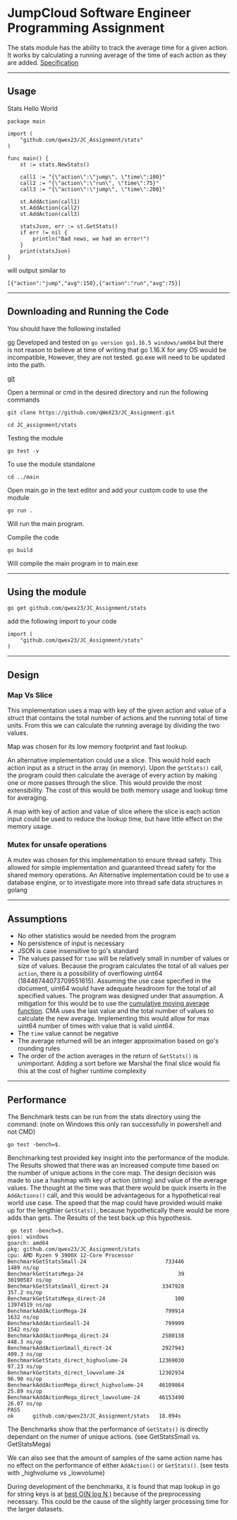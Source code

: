 # JumpCloud Software Engineer Programming Assignment
 
The stats module has the ability to track the average  time for a given action. It works by calculating a running average of the time of each action as they are added. [Specification](https://github.com/qWeX23/JC_Assignment/blob/main/Software%20Engineer%20-%20Backend%20Assignment.pdf)
 
---
## Usage
 
Stats Hello World 
```
package main
 
import (
    "github.com/qwex23/JC_Assignment/stats"
)
 
func main() {
    st := stats.NewStats()
 
    call1 := "{\"action\":\"jump\", \"time\":100}"
    call2 := "{\"action\":\"run\", \"time\":75}"
    call3 := "{\"action\":\"jump\", \"time\":200}"
 
    st.AddAction(call1)
    st.AddAction(call2)
    st.AddAction(call3)
 
    statsJson, err := st.GetStats()
    if err != nil {
        println("Bad news, we had an error!")
    }
    print(statsJson)
}
```
will output similar to 
 
`[{"action":"jump","avg":150},{"action":"run","avg":75}]`
 
 
---
## Downloading and Running the Code
 
You should have the following installed 
 
[go](https://golang.org/dl/) Developed and tested on `go version go1.16.5 windows/amd64` but there is not reason to believe at time of writing that go 1.16.X for any OS would be incompatible, However, they are not tested. go.exe will need to be updated into the path.
 
[git](https://git-scm.com/downloads) 
 
Open a terminal or cmd in the desired directory and run the following commands
 
`git clone https://github.com/qWeX23/JC_Assignment.git`
 
`cd JC_assignment/stats`
 
Testing the module
 
`go test -v`
 
To use the module standalone
 
`cd ../main`
 
Open main.go in the text editor and add your custom code to use the module
 
`go run .`
 
Will run the main program.
 
Compile the code 
 
`go build`
 
Will compile the main program in to main.exe
 
---
## Using the module
 
`go get github.com/qwex23/JC_Assignment/stats`
 
add the following import to your code 
```
import (
    "github.com/qwex23/JC_Assignment/stats"
)
```
---
 
## Design
 
### Map Vs Slice 
 
This implementation uses a map with key of the given action and value of a struct that contains the total number of actions and the running total of time units. From this we can calculate the running average by dividing the two values. 
 
Map was chosen for its low memory footprint and fast lookup.
 
An alternative implementation could use a slice. This would hold each action input as a struct in the array (in memory). Upon the `getStats()` call, the program could then calculate the average of every action by making one or more passes through the slice. This would provide the most extensibility. The cost of this would be both memory usage and lookup time for averaging. 
 
 A map with key of action and value of slice where the slice is each action input could be used to reduce the lookup time, but have little effect on the memory usage. 
 
### Mutex for unsafe operations
 
A mutex was chosen for this implementation to ensure thread safety. This allowed for simple implementation and guaranteed thread safety for the shared memory operations. An Alternative implementation could be to use a database engine, or to investigate more into thread safe data structures in golang
 
---
 
## Assumptions
 
- No other statistics would be needed from the program
- No persistence of input is necessary
- JSON is case insensitive to go's standard
- The values passed for `time` will be relatively small in number of values or size of values. Because the program calculates the total of all values per `action`, there is a possibility of overflowing uint64 (18446744073709551615). Assuming the use case specified in the document, uint64 would have adequate headroom for the total of all specified values. The program was designed under that assumption. A mitigation for this would be to use the [cumulative moving average function](https://en.wikipedia.org/wiki/Moving_average). CMA uses the last value and the total number of values to calculate the new average. Implementing this would allow for max uint64 number of times with value that is valid uint64.
- The `time` value cannot be negative
- The average returned will be an integer approximation based on go's rounding rules
- The order of the action averages in the return of `GetStats()` is unimportant. Adding a sort before we Marshal the final slice would fix this at the cost of higher runtime complexity 
 
 
---
## Performance
 
The Benchmark tests can be run from the stats directory using the command: (note on Windows this only ran successfully in powershell and not CMD)
 
`go test -bench=$.`
 
Benchmarking test provided key insight into the performance of the module. The Results showed that there was an increased compute time based on the number of unique actions in the core map. The design decision was made to use a hashmap with key of action (string) and value of the average values. The thought at the time was that there would be quick inserts in the `AddActions()` call, and this would be advantageous for a hypothetical real world use case. The speed that the map could have provided would make up for the lengthier `GetStats()`, because hypothetically there would be more adds than gets. The Results of the test back up this hypothesis. 
 
```
 go test -bench=$. 
goos: windows
goarch: amd64
pkg: github.com/qwex23/JC_Assignment/stats
cpu: AMD Ryzen 9 3900X 12-Core Processor
BenchmarkGetStatsSmall-24                         733446              1489 ns/op
BenchmarkGetStatsMega-24                              39          30190587 ns/op
BenchmarkGetStatsSmall_direct-24                 3347928               357.2 ns/op
BenchmarkGetStatsMega_direct-24                      100          13974519 ns/op
BenchmarkAddActionMega-24                         799914              1632 ns/op
BenchmarkAddActionSmall-24                        799999              1542 ns/op
BenchmarkAddActionMega_direct-24                 2580138               448.3 ns/op
BenchmarkAddActionSmall_direct-24                2927943               409.3 ns/op
BenchmarkGetStats_direct_highvolume-24          12369030                97.23 ns/op
BenchmarkGetStats_direct_lowvolume-24           12302934                96.90 ns/op
BenchmarkAddActionMega_direct_highvolume-24     46109864                25.89 ns/op
BenchmarkAddActionMega_direct_lowvolume-24      46153490                26.07 ns/op
PASS
ok      github.com/qwex23/JC_Assignment/stats   18.094s
```
 
The Benchmarks show that the performance of `GetStats()` is directly dependant on the numer of unique actions. (see GetStatsSmall vs. GetStatsMega)
 
We can also see that the amount of samples of the same action name has no effect on the performance of either `AddAction()` or `GetStats()`. (see tests with _highvolume vs _lowvolume) 
 
During development of the benchmarks, it is found that map lookup in go for string keys is at [best O(N log N )](https://stackoverflow.com/questions/29677670/what-is-the-big-o-performance-of-maps-in-golang) because of the preprocessing necessary. This could be the cause of the slightly larger processing time for the larger datasets. 

